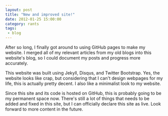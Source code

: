 ```yaml
---
layout: post
title: "New and improved site!"
date: 2012-01-25 15:00:00
category: rants
tags:
 - blog
---
```


After so long, I finally got around to using GitHub pages to make my website. I merged all of my relevant articles from my old blogs into this website's blog, so I could document my posts and progress more accurately.

This website was built using Jekyll, Disqus, and Twitter Bootstrap. Yes, the website looks like crap, but considering that I can't design webpages for my life, this is actually pretty decent. I also like a minimalist look to my website.

Since this site and its code is hosted on GitHub, this is probably going to be my permanent space now. There's still a lot of things that needs to be added and fixed in this site, but I can officially declare this site as live. Look forward to more content in the future.

